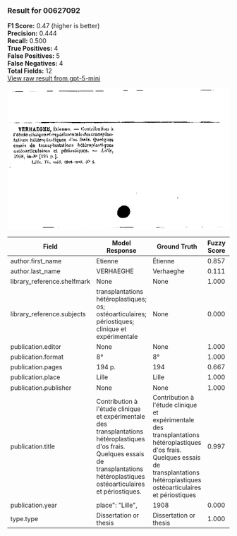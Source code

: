 ### Result for 00627092
**F1 Score:** 0.47 (higher is better)<br>**Precision:** 0.444<br>**Recall:** 0.500<br>**True Positives:** 4<br>**False Positives:** 5<br>**False Negatives:** 4<br>**Total Fields:** 12<br>[View raw result from gpt-5-mini](https://github.com/RISE-UNIBAS/humanities_data_benchmark/blob/main/results/2025-10-01/T0166/request_T0166_00627092.json)

<img src="https://github.com/RISE-UNIBAS/humanities_data_benchmark/blob/main/benchmarks/zettelkatalog/images/00627092.jpg?raw=true" alt="00627092" width="600px">

| Field | Model Response | Ground Truth | Fuzzy Score | Match |
|-------|----------------|--------------|-------------|-------|
| author.first_name | Etienne | Étienne | 0.857 | ❌ |
| author.last_name | VERHAEGHE | Verhaeghe | 0.111 | ❌ |
| library_reference.shelfmark | None | None | 1.000 | ✅ |
| library_reference.subjects | transplantations hétéroplastiques; os; ostéoarticulaires; périostiques; clinique et expérimentale | None | 0.000 | ❌ |
| publication.editor | None | None | 1.000 | ✅ |
| publication.format | 8° | 8° | 1.000 | ✅ |
| publication.pages | 194 p. | 194 | 0.667 | ❌ |
| publication.place | Lille | Lille | 1.000 | ✅ |
| publication.publisher | None | None | 1.000 | ✅ |
| publication.title | Contribution à l'étude clinique et expérimentale des transplantations hétéroplastiques d'os frais. Quelques essais de transplantations hétéroplastiques ostéoarticulaires et périostiques. | Contribution à l'étude clinique et expérimentale des transplantations hétéroplastiques d'os frais. Quelques essais de transplantations hétéroplastiques ostéoarticulaires et périostiques | 0.997 | ✅ |
| publication.year | place": "Lille", | 1908 | 0.000 | ❌ |
| type.type | Dissertation or thesis | Dissertation or thesis | 1.000 | ✅ |

